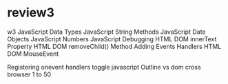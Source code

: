 # review3

w3
JavaScript Data Types
JavaScript String Methods
JavaScript Date Objects
JavaScript Numbers
JavaScript Debugging
HTML DOM innerText Property
HTML DOM removeChild() Method
Adding Events Handlers
HTML DOM MouseEvent



Registering onevent handlers
toggle javascript
Outline vs dom
cross browser
1 to 50

